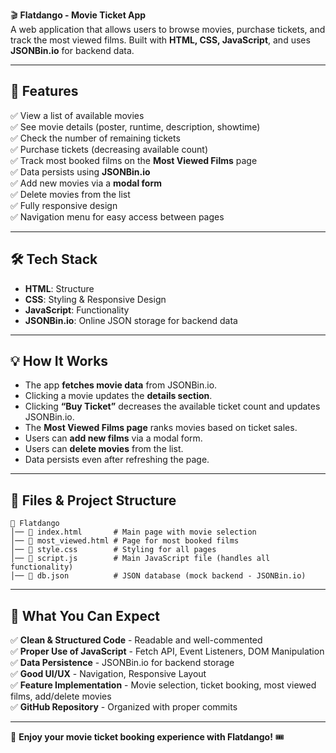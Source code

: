 🎬 **Flatdango - Movie Ticket App**  
A web application that allows users to browse movies, purchase tickets, and track the most viewed films. Built with **HTML, CSS, JavaScript**, and uses **JSONBin.io** for backend data.

---

## 📌 **Features**  
✅ View a list of available movies  
✅ See movie details (poster, runtime, description, showtime)  
✅ Check the number of remaining tickets  
✅ Purchase tickets (decreasing available count)  
✅ Track most booked films on the **Most Viewed Films** page  
✅ Data persists using **JSONBin.io**  
✅ Add new movies via a **modal form**  
✅ Delete movies from the list  
✅ Fully responsive design  
✅ Navigation menu for easy access between pages  

---

## 🛠️ **Tech Stack**  
- **HTML**: Structure  
- **CSS**: Styling & Responsive Design  
- **JavaScript**: Functionality  
- **JSONBin.io**: Online JSON storage for backend data  

---

## 💡 **How It Works**  
- The app **fetches movie data** from JSONBin.io.  
- Clicking a movie updates the **details section**.  
- Clicking **“Buy Ticket”** decreases the available ticket count and updates JSONBin.io.  
- The **Most Viewed Films page** ranks movies based on ticket sales.  
- Users can **add new films** via a modal form.  
- Users can **delete movies** from the list.  
- Data persists even after refreshing the page.  

---

## 📜 **Files & Project Structure**  
```
📂 Flatdango
│── 📄 index.html       # Main page with movie selection
│── 📄 most_viewed.html # Page for most booked films
│── 📄 style.css        # Styling for all pages
│── 📄 script.js        # Main JavaScript file (handles all functionality)
│── 📄 db.json          # JSON database (mock backend - JSONBin.io)
```

---

## 📑 **What You Can Expect**  
✅ **Clean & Structured Code** - Readable and well-commented  
✅ **Proper Use of JavaScript** - Fetch API, Event Listeners, DOM Manipulation  
✅ **Data Persistence** - JSONBin.io for backend storage  
✅ **Good UI/UX** - Navigation, Responsive Layout  
✅ **Feature Implementation** - Movie selection, ticket booking, most viewed films, add/delete movies  
✅ **GitHub Repository** - Organized with proper commits  

---

🚀 **Enjoy your movie ticket booking experience with Flatdango!** 🎟️


